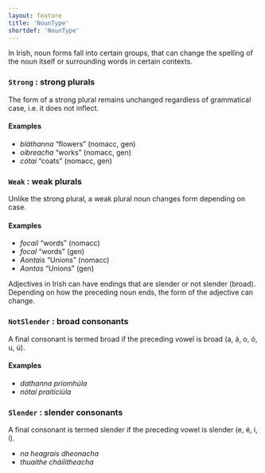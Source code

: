 ```yaml
---
layout: feature
title: 'NounType'
shortdef: 'NounType'
---
```


In Irish, noun forms fall into certain groups, that can change the spelling of the noun itself or surrounding words in certain contexts.

### `Strong` : strong plurals

The form of a strong plural remains unchanged regardless of grammatical case, i.e. it does not inflect.

#### Examples
 
* _bláthanna_ “flowers” (nomacc, gen)
* _oibreacha_ “works” (nomacc, gen)
* _cótaí_ “coats” (nomacc, gen)

### `Weak` : weak plurals

Unlike the strong plural, a weak plural noun changes form depending on case. 

#### Examples

* _focail_ “words” (nomacc)
* _focal_ “words” (gen)
* _Aontais_ “Unions” (nomacc)
* _Aontas_ “Unions” (gen)

Adjectives in Irish can have endings that are slender or not slender (broad). Depending on how the preceding noun ends, the form of the adjective can change.

### `NotSlender` : broad consonants
A final consonant is termed broad if the preceding vowel is broad (a, á, o, ó, u, ú). 

#### Examples

* _dathanna príomhúla_
* _nótaí praiticiúla_

### `Slender` : slender consonants

A final consonant is termed slender if the preceding vowel is slender (e, é, i, í).

* _na heagrais dheonacha_
* _thuaithe cháilitheacha_
